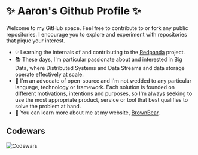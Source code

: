 # ✨ Aaron's Github Profile ✨

Welcome to my GitHub space. Feel free to contribute to or fork any public repositories.
I encourage you to explore and experiment with repositories that pique your interest.

- 💡 Learning the internals of and contributing to the [Redpanda](https://github.com/redpanda-data/redpanda) project.
- 📚 These days, I'm particular passionate about and interested in Big Data, where Distributed Systems and Data Streams and data storage operate effectively at scale.
- 👯 I'm an advocate of open-source and I'm not wedded to any particular language, technology or framework. Each solution is founded on different motivations, intentions and purposes, so I'm always seeking to use the most appropriate product, service or tool that best qualifies to solve the problem at hand.
- 🌱 You can learn more about me at my website, [BrownBear](https://brown-bear.io/).

## Codewars

![Codewars](https://github.r2v.ch/codewars?user=AaronCCLloyd&name=true&top_languages=true&theme=dark)
